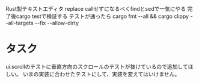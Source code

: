 Rust製テキストエディタ
replace callせずになるべくfindとsedで一気にやる
完了後cargo testで検証する
テストが通ったら cargo fmt --all && cargo clippy --all-targets --fix --allow-dirty

# タスク

ui.scrollのテストに垂直方向のスクロールのテストが抜けているので追加してほしい。
いまの実装に合わせたテストにして、実装を変えてはいけません。
